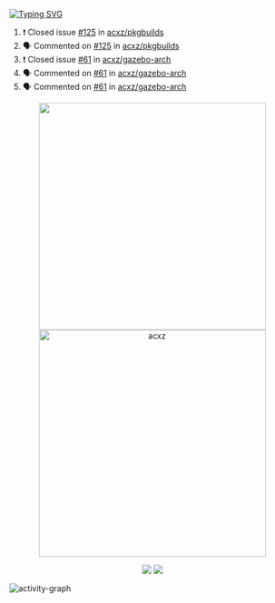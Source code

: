 [![Typing SVG](https://readme-typing-svg.herokuapp.com?size=16&color=AFFFA3&multiline=true&height=75&lines=contributing+to+robotics%2Fae%2Fml%2Fgpu;packaging+it+for+archlinux;ricer)](https://git.io/typing-svg)

<!--START_SECTION:activity-->
1. ❗️ Closed issue [#125](https://github.com/acxz/pkgbuilds/issues/125) in [acxz/pkgbuilds](https://github.com/acxz/pkgbuilds)
2. 🗣 Commented on [#125](https://github.com/acxz/pkgbuilds/issues/125) in [acxz/pkgbuilds](https://github.com/acxz/pkgbuilds)
3. ❗️ Closed issue [#61](https://github.com/acxz/gazebo-arch/issues/61) in [acxz/gazebo-arch](https://github.com/acxz/gazebo-arch)
4. 🗣 Commented on [#61](https://github.com/acxz/gazebo-arch/issues/61) in [acxz/gazebo-arch](https://github.com/acxz/gazebo-arch)
5. 🗣 Commented on [#61](https://github.com/acxz/gazebo-arch/issues/61) in [acxz/gazebo-arch](https://github.com/acxz/gazebo-arch)
<!--END_SECTION:activity-->

<p align="center">
  <img width="400em" src=https://github-readme-stats.vercel.app/api?username=acxz&include_all_commits=true&show_icons=true />
  <img width="400em" src="https://github-readme-streak-stats.herokuapp.com/?user=acxz&" alt="acxz" />
</p>

<p align="center">
  <img src=https://github-readme-stats.vercel.app/api/top-langs/?username=acxz&layout=compact />
  <img src=https://github-profile-trophy.vercel.app/?username=acxz&row=2&column=4 />
</p>

![activity-graph](https://github-readme-activity-graph.cyclic.app/graph?username=acxz&theme=aqua)
